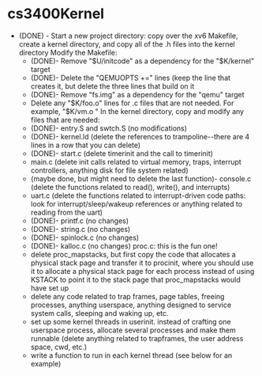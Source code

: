# cs3400Kernel

- (DONE) - Start a new project directory: copy over the xv6 Makefile, create a kernel directory, and copy all of the .h files into the kernel directory
Modify the Makefile:
  - (DONE)- Remove "$U/initcode" as a dependency for the "$K/kernel" target
  - (DONE)- Delete the "QEMUOPTS +=" lines (keep the line that creates it, but delete the three lines that build on it
  - (DONE)- Remove "fs.img" as a dependency for the "qemu" target
  - Delete any "$K/foo.o" lines for .c files that are not needed. For example, "$K/vm.o \"
In the kernel directory, copy and modify any files that are needed:
  - (DONE)- entry.S and swtch.S (no modifications)
  - (DONE)- kernel.ld (delete the references to trampoline--there are 4 lines in a row that you can delete)
  - (DONE)- start.c (delete timerinit and the call to timerinit)
  - main.c (delete init calls related to virtual memory, traps, interrupt controllers, anything disk for file system related)
  - (maybe done, but might need to delete the last function)- console.c (delete the functions related to read(), write(), and interrupts)
  - uart.c (delete the functions related to interrupt-driven code paths: look for interrupt/sleep/wakeup references or anything related to reading from the uart)
  - (DONE)- printf.c (no changes)
  - (DONE)- string.c (no changes)
  - (DONE)- spinlock.c (no changes)
  - (DONE)- kalloc.c (no changes)
proc.c: this is the fun one!
  - delete proc_mapstacks, but first copy the code that allocates a physical stack page and transfer it to procinit, where you should use it to allocate a physical stack page for each process instead of using KSTACK to point it to the stack page that proc_mapstacks would have set up
  - delete any code related to trap frames, page tables, freeing processes, anything userspace, anything designed to service system calls, sleeping and waking up, etc.
  - set up some kernel threads in userinit. instead of crafting one userspace process, allocate several processes and make them runnable (delete anything related to trapframes, the user address space, cwd, etc.)
  - write a function to run in each kernel thread (see below for an example)
